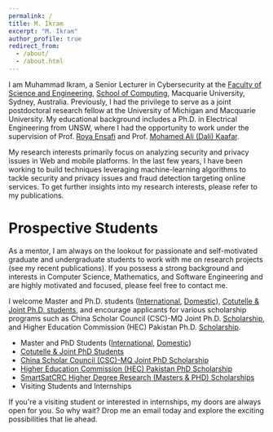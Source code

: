 ```yaml
---
permalink: /
title: M. Ikram
excerpt: "M. Ikram"
author_profile: true
redirect_from: 
  - /about/
  - /about.html
---
```



I am Muhammad Ikram, a Senior Lecturer in Cybersecurity at the [Faculty of Science and Engineering](https://www.mq.edu.au/faculty-of-science-and-engineering), [School of Computing](https://www.mq.edu.au/faculty-of-science-and-engineering/departments-and-schools/school-of-computing), Macquarie University, Sydney, Australia. Previously, I had the privilege to serve as a joint postdoctoral research fellow at the University of Michigan and Macquarie University. My educational background includes a Ph.D. in Electrical Engineering from UNSW, where I had the opportunity to work under the supervision of Prof. [Roya Ensafi](https://ensa.fi/) and Prof. [Mohamed Ali (Dali) Kaafar](https://dali-kaafar.github.io).


My research interests primarily focus on analyzing security and privacy issues in Web and mobile platforms. In the last few years, I have been working to build techniques leveraging machine-learning algorithms to tackle security and privacy issues and fraud detection targeting online services. To get further insights into my research interests, please refer to my publications.


Prospective Students
======

As a mentor, I am always on the lookout for passionate and self-motivated graduate and undergraduate students to work with me on research projects (see my recent publications). If you possess a strong background and interests in Computer Science, Mathematics, and Software Engineering and are highly motivated and focused, please feel free to contact me.<br>

I welcome Master and Ph.D. students ([International](https://www.mq.edu.au/?a=519657), [Domestic](https://www.mq.edu.au/research/phd-and-research-degrees/scholarships/scholarship-search/data/annual-research-training-program-scholarship-rtp-and-macquarie-research-excellence-scholarship-program-mqres)), [Cotutelle & Joint Ph.D. students](https://www.mq.edu.au/research/phd-and-research-degrees/explore-research-degrees/cotutelle-and-joint-phd), and encourage applicants for various scholarship programs such as China Scholar Council (CSC)-MQ Joint Ph.D. [Scholarship](https://www.mq.edu.au/research/phd-and-research-degrees/scholarships/scholarship-search/data/china-scholarship), and Higher Education Commission (HEC) Pakistan Ph.D. [Scholarship](https://www.mq.edu.au/research/phd-and-research-degrees/scholarships/scholarship-search/data/higher-education-commission-hec,-government-of-the-islamic-republic-of-pakistan-scholarship-program).

* Master and PhD Students ([International](https://www.mq.edu.au/?a=519657), [Domestic](https://www.mq.edu.au/research/phd-and-research-degrees/scholarships/scholarship-search/data/annual-research-training-program-scholarship-rtp-and-macquarie-research-excellence-scholarship-program-mqres))
* [Cotutelle & Joint PhD Students](https://www.mq.edu.au/research/phd-and-research-degrees/explore-research-degrees/cotutelle-and-joint-phd)
* [China Scholar Council (CSC)-MQ Joint PhD Scholarship](https://www.mq.edu.au/research/phd-and-research-degrees/scholarships/scholarship-search/data/china-scholarship)
* [Higher Education Commission (HEC) Pakistan PhD Scholarship](https://www.mq.edu.au/research/phd-and-research-degrees/scholarships/scholarship-search/data/higher-education-commission-hec,-government-of-the-islamic-republic-of-pakistan-scholarship-program)
* [SmartSatCRC Higher Degree Research (Masters & PHD) Scholarships](https://smartsatcrc.com/education/study-with-us/)
* Visiting Students and Internships

If you're a visiting student or interested in internships, my doors are always open for you. So why wait? Drop me an email today and explore the exciting possibilities that lie ahead.
